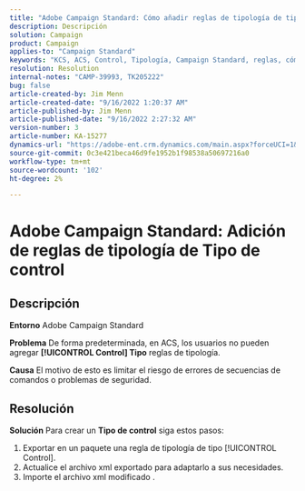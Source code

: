 ```yaml
---
title: "Adobe Campaign Standard: Cómo añadir reglas de tipología de tipo de control"
description: Descripción
solution: Campaign
product: Campaign
applies-to: "Campaign Standard"
keywords: "KCS, ACS, Control, Tipología, Campaign Standard, reglas, cómo, añadir"
resolution: Resolution
internal-notes: "CAMP-39993, TK205222"
bug: false
article-created-by: Jim Menn
article-created-date: "9/16/2022 1:20:37 AM"
article-published-by: Jim Menn
article-published-date: "9/16/2022 2:27:32 AM"
version-number: 3
article-number: KA-15277
dynamics-url: "https://adobe-ent.crm.dynamics.com/main.aspx?forceUCI=1&pagetype=entityrecord&etn=knowledgearticle&id=7b5e60c4-5d35-ed11-9db1-0022480866ad"
source-git-commit: 0c3e421beca46d9fe1952b1f98538a50697216a0
workflow-type: tm+mt
source-wordcount: '102'
ht-degree: 2%

---
```


# Adobe Campaign Standard: Adición de reglas de tipología de Tipo de control

## Descripción


<b>Entorno</b>
Adobe Campaign Standard

<b>Problema</b>
De forma predeterminada, en ACS, los usuarios no pueden agregar <b>[!UICONTROL Control] Tipo</b> reglas de tipología.

<b>Causa</b>
El motivo de esto es limitar el riesgo de errores de secuencias de comandos o problemas de seguridad.


## Resolución


<b>Solución</b>
Para crear un <b>Tipo de control</b> siga estos pasos:

1. Exportar en un paquete una regla de tipología de tipo [!UICONTROL Control].
2. Actualice el archivo xml exportado para adaptarlo a sus necesidades.
3. Importe el archivo xml modificado .
